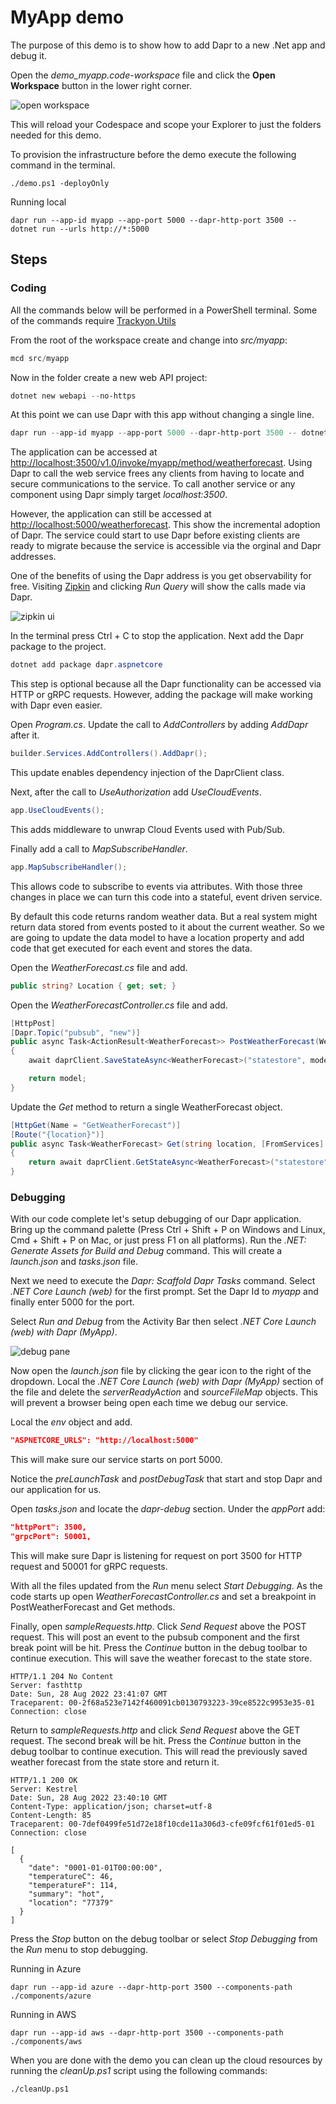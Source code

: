 # MyApp demo

The purpose of this demo is to show how to add Dapr to a new .Net app and debug it.

Open the _demo_myapp.code-workspace_ file and click the **Open Workspace** button in the lower right corner.

![open workspace](../.images/OpenWorkspace.png)

This will reload your Codespace and scope your Explorer to just the folders needed for this demo. 

To provision the infrastructure before the demo execute the following command in the terminal.

```
./demo.ps1 -deployOnly
```

Running local
```
dapr run --app-id myapp --app-port 5000 --dapr-http-port 3500 -- dotnet run --urls http://*:5000
```

## Steps

### Coding

All the commands below will be performed in a PowerShell terminal. Some of the commands require [Trackyon.Utils](https://www.powershellgallery.com/packages/Trackyon.Utils/0.2.1)

From the root of the workspace create and change into _src/myapp_:

```powershell
mcd src/myapp
```

Now in the folder create a new web API project:

```powershell
dotnet new webapi --no-https
```

At this point we can use Dapr with this app without changing a single line.

```powershell
dapr run --app-id myapp --app-port 5000 --dapr-http-port 3500 -- dotnet run --urls http://*:5000
```

The application can be accessed at [http://localhost:3500/v1.0/invoke/myapp/method/weatherforecast](http://localhost:3500/v1.0/invoke/myapp/method/weatherforecast). Using Dapr to call the web service frees any clients from having to locate and secure communications to the service. To call another service or any component using Dapr simply target _localhost:3500_.

However, the application can still be accessed at [http://localhost:5000/weatherforecast](http://localhost:5000/weatherforecast). This show the incremental adoption of Dapr. The service could start to use Dapr before existing clients are ready to migrate because the service is accessible via the orginal and Dapr addresses.

One of the benefits of using the Dapr address is you get observability for free. Visiting [Zipkin](http://127.0.0.1:9411/zipkin/) and clicking _Run Query_ will show the calls made via Dapr.

![zipkin ui](../.images/Zipkin.png)

In the terminal press Ctrl + C to stop the application. Next add the Dapr package to the project.

```powershell
dotnet add package dapr.aspnetcore
```

This step is optional because all the Dapr functionality can be accessed via HTTP or gRPC requests. However, adding the package will make working with Dapr even easier.

Open _Program.cs_. Update the call to _AddControllers_ by adding _AddDapr_ after it.

```csharp
builder.Services.AddControllers().AddDapr();
```

This update enables dependency injection of the DaprClient class. 

Next, after the call to _UseAuthorization_ add _UseCloudEvents_.

```csharp
app.UseCloudEvents();
```

This adds middleware to unwrap Cloud Events used with Pub/Sub.

Finally add a call to _MapSubscribeHandler_.

```csharp
app.MapSubscribeHandler();
```

This allows code to subscribe to events via attributes.  With those three changes in place we can turn this code into a stateful, event driven service.

By default this code returns random weather data. But a real system might return data stored from events posted to it about the current weather. So we are going to update the data model to have a location property and add code that get executed for each event and stores the data.

Open the _WeatherForecast.cs_ file and add.

```csharp
public string? Location { get; set; }
```

Open the _WeatherForecastController.cs_ file and add.

```csharp
[HttpPost]
[Dapr.Topic("pubsub", "new")]
public async Task<ActionResult<WeatherForecast>> PostWeatherForecast(WeatherForecast model, [FromServices] Dapr.Client.DaprClient daprClient)
{
    await daprClient.SaveStateAsync<WeatherForecast>("statestore", model.Location, model);

    return model;
}
```

Update the _Get_ method to return a single WeatherForecast object. 

```csharp
[HttpGet(Name = "GetWeatherForecast")]
[Route("{location}")]
public async Task<WeatherForecast> Get(string location, [FromServices] Dapr.Client.DaprClient daprClient)
{
    return await daprClient.GetStateAsync<WeatherForecast>("statestore", location);
}
```

### Debugging

With our code complete let's setup debugging of our Dapr application. Bring up the command palette (Press Ctrl + Shift + P on Windows and Linux, Cmd + Shift + P on Mac, or just press F1 on all platforms). Run the _.NET: Generate Assets for Build and Debug_ command. This will create a _launch.json_ and _tasks.json_ file.

Next we need to execute the _Dapr: Scaffold Dapr Tasks_ command. Select _.NET Core Launch (web)_ for the first prompt. Set the Dapr Id to _myapp_ and finally enter 5000 for the port.

Select _Run and Debug_ from the Activity Bar then select _.NET Core Launch (web) with Dapr (MyApp)_.

![debug pane](../.images/DebugPane.png)

Now open the _launch.json_ file by clicking the gear icon to the right of the dropdown. Local the _.NET Core Launch (web) with Dapr (MyApp)_ section of the file and delete the _serverReadyAction_ and _sourceFileMap_ objects. This will prevent a browser being open each time we debug our service.

Local the _env_ object and add.

```json
"ASPNETCORE_URLS": "http://localhost:5000"
```

This will make sure our service starts on port 5000.

Notice the _preLaunchTask_ and _postDebugTask_ that start and stop Dapr and our application for us. 

Open _tasks.json_ and locate the _dapr-debug_ section. Under the _appPort_ add:

```json
"httpPort": 3500,
"grpcPort": 50001,
```

This will make sure Dapr is listening for request on port 3500 for HTTP request and 50001 for gRPC requests.

With all the files updated from the _Run_ menu select _Start Debugging_. As the code starts up open _WeatherForecastController.cs_ and set a breakpoint in PostWeatherForecast and Get methods.

Finally, open _sampleRequests.http_. Click _Send Request_ above the POST request. This will post an event to the pubsub component and the first break point will be hit. Press the _Continue_ button in the debug toolbar to continue execution. This will save the weather forecast to the state store.

```
HTTP/1.1 204 No Content
Server: fasthttp
Date: Sun, 28 Aug 2022 23:41:07 GMT
Traceparent: 00-2f68a523e7142f460091cb0130793223-39ce8522c9953e35-01
Connection: close
```

Return to _sampleRequests.http_ and click _Send Request_ above the GET request. The second break will be hit. Press the _Continue_ button in the debug toolbar to continue execution. This will read the previously saved weather forecast from the state store and return it. 

```
HTTP/1.1 200 OK
Server: Kestrel
Date: Sun, 28 Aug 2022 23:40:10 GMT
Content-Type: application/json; charset=utf-8
Content-Length: 85
Traceparent: 00-7def0499fe51d72e18f10cde11a306d3-cfe09fcf61f01ed5-01
Connection: close

[
  {
    "date": "0001-01-01T00:00:00",
    "temperatureC": 46,
    "temperatureF": 114,
    "summary": "hot",
    "location": "77379"
  }
]
```

Press the _Stop_ button on the debug toolbar or select _Stop Debugging_ from the _Run_ menu to stop debugging.

Running in Azure
```
dapr run --app-id azure --dapr-http-port 3500 --components-path ./components/azure
```

Running in AWS
```
dapr run --app-id aws --dapr-http-port 3500 --components-path ./components/aws
```

When you are done with the demo you can clean up the cloud resources by running the _cleanUp.ps1_ script using the following commands: 

```
./cleanUp.ps1
```